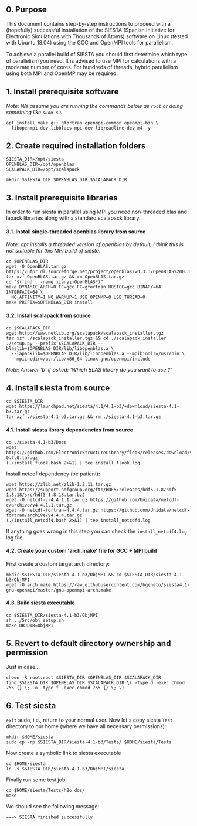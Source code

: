 ## 0. Purpose 

This document contains step-by-step instructions to proceed with a (hopefully) successful installation of the SIESTA (Spanish Initiative for Electronic Simulations with Thousands of Atoms) software on Linux (tested with Ubuntu 18.04) using the GCC and OpenMPI tools for parallelism. 

To achieve a parallel build of SIESTA you should ﬁrst determine which type of parallelism you need. It is advised to use MPI for calculations with a moderate number of cores. For hundreds of threads, hybrid parallelism using both MPI and OpenMP may be required.

## 1. Install prerequisite software

*Note: We assume you are running the commands below as `root` or doing something like `sudo su`.*

```
apt install make g++ gfortran openmpi-common openmpi-bin \
  libopenmpi-dev libblacs-mpi-dev libreadline-dev m4 -y
```

## 2. Create required installation folders

```
SIESTA_DIR=/opt/siesta
OPENBLAS_DIR=/opt/openblas
SCALAPACK_DIR=/opt/scalapack 

mkdir $SIESTA_DIR $OPENBLAS_DIR $SCALAPACK_DIR
```

## 3. Install prerequisite libraries 

In order to run siesta in parallel using MPI you need non-threaded blas and lapack libraries along with a standard scalapack library.

#### 3.1. Install single-threaded openblas library from source

*Note: apt installs a threaded version of openblas by default, I think this is not suitable for this MPI build of siesta.*

```
cd $OPENBLAS_DIR
wget -O OpenBLAS.tar.gz https://ufpr.dl.sourceforge.net/project/openblas/v0.3.3/OpenBLAS%200.3.3%20version.tar.gz
tar xzf OpenBLAS.tar.gz && rm OpenBLAS.tar.gz
cd "$(find . -name xianyi-OpenBLAS*)"
make DYNAMIC_ARCH=0 CC=gcc FC=gfortran HOSTCC=gcc BINARY=64 INTERFACE=64 \
  NO_AFFINITY=1 NO_WARMUP=1 USE_OPENMP=0 USE_THREAD=0
make PREFIX=$OPENBLAS_DIR install  
```

#### 3.2. Install scalapack from source

```
cd $SCALAPACK_DIR
wget http://www.netlib.org/scalapack/scalapack_installer.tgz
tar xzf ./scalapack_installer.tgz && cd ./scalapack_installer
./setup.py --prefix $SCALAPACK_DIR --blaslib=$OPENBLAS_DIR/lib/libopenblas.a \
  --lapacklib=$OPENBLAS_DIR/lib/libopenblas.a --mpibindir=/usr/bin \
  --mpiincdir=/usr/lib/x86_64-linux-gnu/openmpi/include
```

*Note: Answer 'b' if asked: 'Which BLAS library do you want to use ?'*


## 4. Install siesta from source

```
cd $SIESTA_DIR
wget https://launchpad.net/siesta/4.1/4.1-b3/+download/siesta-4.1-b3.tar.gz
tar xzf ./siesta-4.1-b3.tar.gz && rm ./siesta-4.1-b3.tar.gz
```

#### 4.1. Install siesta library dependencies from source

```
cd ./siesta-4.1-b3/Docs
wget https://github.com/ElectronicStructureLibrary/flook/releases/download/v0.7.0/flook-0.7.0.tar.gz
(./install_flook.bash 2>&1) | tee install_flook.log
```

Install netcdf dependency (be patient):

```
wget https://zlib.net/zlib-1.2.11.tar.gz
wget https://support.hdfgroup.org/ftp/HDF5/releases/hdf5-1.8/hdf5-1.8.18/src/hdf5-1.8.18.tar.bz2
wget -O netcdf-c-4.4.1.1.tar.gz https://github.com/Unidata/netcdf-c/archive/v4.4.1.1.tar.gz
wget -O netcdf-fortran-4.4.4.tar.gz https://github.com/Unidata/netcdf-fortran/archive/v4.4.4.tar.gz
(./install_netcdf4.bash 2>&1) | tee install_netcdf4.log
```

If anything goes wrong in this step you can check the `install_netcdf4.log` log file.

#### 4.2. Create your custom 'arch.make' file for GCC + MPI build 

First create a custom target arch directory:

```
mkdir $SIESTA_DIR/siesta-4.1-b3/ObjMPI && cd $SIESTA_DIR/siesta-4.1-b3/ObjMPI
wget -O arch.make https://raw.githubusercontent.com/bgeneto/siesta4.1-gnu-openmpi/master/gnu-openmpi-arch.make
```

#### 4.3. Build siesta executable 

```
cd $SIESTA_DIR/siesta-4.1-b3/ObjMPI
sh ../Src/obj_setup.sh
make OBJDIR=ObjMPI
```

## 5. Revert to default directory ownership and permission 

Just in case...

```
chown -R root:root $SIESTA_DIR $OPENBLAS_DIR $SCALAPACK_DIR
find $SIESTA_DIR $OPENBLAS_DIR $SCALAPACK_DIR \( -type d -exec chmod 755 {} \; -o -type f -exec chmod 755 {} \; \)
```

## 6. Test siesta

`exit` sudo, i.e., return to your normal user. 
Now let's copy siesta `Test` directory to our home (where we have all necessary permissions): 

```
mkdir $HOME/siesta
sudo cp -rp $SIESTA_DIR/siesta-4.1-b3/Tests/ $HOME/siesta/Tests
```

Now create a symbolic link to siesta executable 

```
cd $HOME/siesta
ln -s $SIESTA_DIR/siesta-4.1-b3/ObjMPI/siesta
```

Finally run some test job:

```
cd $HOME/siesta/Tests/h2o_dos/
make
```

We should see the following message:
```
===> SIESTA finished successfully
```
